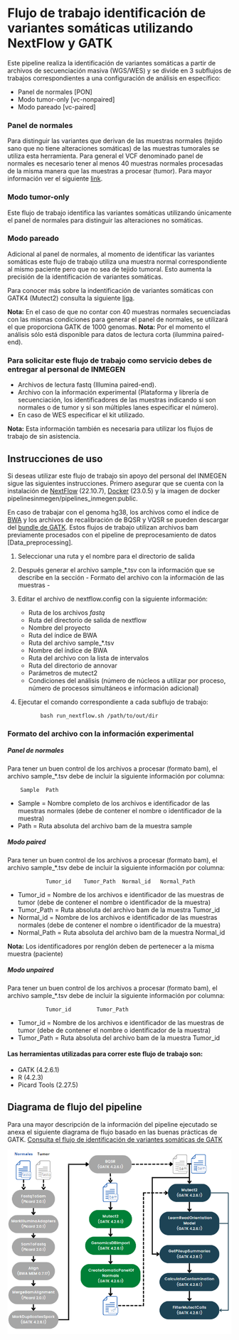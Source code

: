 # Flujo de trabajo identificación de variantes somáticas utilizando NextFlow y GATK

Este pipeline realiza la identificación de variantes somáticas a partir de archivos de secuenciación masiva (WGS/WES) y se divide en 3 subflujos de trabajos correspondientes a una configuración de análisis en específico:

   - Panel de normales [PON]
   - Modo tumor-only [vc-nonpaired]
   - Modo pareado [vc-paired]

   ### Panel de normales
Para distinguir las variantes que derivan de las muestras normales (tejido sano que no tiene alteraciones somáticas) de las muestras tumorales se utiliza esta herramienta. Para general el VCF denominado panel de normales es necesario tener al menos 40 muestras normales procesadas de la misma manera que las muestras a procesar (tumor). 
Para mayor información ver el siguiente [link](https://gatk.broadinstitute.org/hc/en-us/articles/360035890631-Panel-of-Normals-PON-).

   ### Modo tumor-only
Este flujo de trabajo identifica las variantes somáticas utilizando únicamente el panel de normales para distinguir las alteraciones no somáticas.

   ### Modo pareado
Adicional al panel de normales, al momento de identificar las variantes somáticas este flujo de trabajo utiliza una muestra normal correspondiente al mismo paciente pero que no sea de tejido tumoral. Esto aumenta la precisión de la identificación de variantes somáticas.

Para conocer más sobre la indentificación de variantes somáticas con GATK4 (Mutect2) consulta la siguiente [liga](https://gatk.broadinstitute.org/hc/en-us/articles/360035531132--How-to-Call-somatic-mutations-using-GATK4-Mutect2).

**Nota:** En el caso de que no contar con 40 muestras normales secuenciadas con las mismas condiciones para generar el panel de normales, se utilizará el que proporciona GATK de 1000 genomas. 
**Nota:** Por el momento el análisis sólo está disponible para datos de lectura corta (ilummina paired-end).

### Para solicitar este flujo de trabajo como servicio debes de entregar al personal de INMEGEN 

- Archivos de lectura fastq (Illumina paired-end).
- Archivo con la información experimental (Plataforma y librería de secuenciación, los identificadores de las muestras indicando si son normales o de tumor y si son múltiples lanes especificar el número).
- En caso de WES especificar el kit utilizado.

**Nota:** Esta información también es necesaria para utilizar los flujos de trabajo de sin asistencia.

## Instrucciones de uso 

Si deseas utilizar este flujo de trabajo sin apoyo del personal del INMEGEN sigue las siguientes instrucciones.
Primero asegurar que se cuenta con la instalación de [NextFlow](https://www.nextflow.io/docs/latest/index.html) (22.10.7), [Docker](https://docs.docker.com/) (23.0.5) y la imagen de docker pipelinesinmegen/pipelines_inmegen:public.

En caso de trabajar con el genoma hg38, los archivos como el índice de [BWA](http://bio-bwa.sourceforge.net/) y los archivos de recalibración de BQSR y VQSR se pueden descargar del [bundle de GATK](https://console.cloud.google.com/storage/browser/genomics-public-data/resources/broad/hg38/v0;tab=objects?prefix=&forceOnObjectsSortingFiltering=false). 
Estos flujos de trabajo utilizan archivos bam previamente procesados con el pipeline de preprocesamiento de datos [Data_preprocessing].

 1. Seleccionar una ruta y el nombre para el directorio de salida
 2. Después generar el archivo sample_*.tsv con la información que se describe en la sección - Formato del archivo con la información de las muestras -
 3. Editar el archivo de nextflow.config con la siguiente información:

	- Ruta de los archivos *fastq*
	- Ruta del directorio de salida de nextflow
	- Nombre del proyecto 
	- Ruta del índice de BWA
	- Ruta del archivo sample_*.tsv
	- Nombre del índice de BWA
	- Ruta del archivo con la lista de intervalos
	- Ruta del directorio de annovar
	- Parámetros de mutect2
	- Condiciones del análisis (número de núcleos a utilizar por proceso, número de procesos simultáneos e información adicional)

  5. Ejecutar el comando correspondiente a cada subflujo de trabajo: 

                bash run_nextflow.sh /path/to/out/dir

### Formato del archivo con la información experimental

##### Panel de normales 

Para tener un buen control de los archivos a procesar (formato bam), el archivo sample_*.tsv debe de incluir la siguiente información por columna:
 
		Sample	Path	

 - Sample   = Nombre completo de los archivos e identificador de las muestras normales (debe de contener el nombre o identificador de la muestra)
 - Path     = Ruta absoluta del archivo bam de la muestra sample

##### Modo paired
Para tener un buen control de los archivos a procesar (formato bam), el archivo sample_*.tsv debe de incluir la siguiente información por columna:
 
                Tumor_id	Tumor_Path	Normal_id	Normal_Path     

 - Tumor_id    = Nombre de los archivos e identificador de las muestras de tumor (debe de contener el nombre o identificador de la muestra)
 - Tumor_Path  = Ruta absoluta del archivo bam de la muestra Tumor_id
 - Normal_id   = Nombre de los archivos e identificador de las muestras normales (debe de contener el nombre o identificador de la muestra)
 - Normal_Path = Ruta absoluta del archivo bam de la muestra Normal_id

**Nota:** Los identificadores por renglón deben de pertenecer a la misma muestra (paciente)
       
##### Modo unpaired       

Para tener un buen control de los archivos a procesar (formato bam), el archivo sample_*.tsv debe de incluir la siguiente información por columna:
 
                Tumor_id        Tumor_Path

 - Tumor_id    = Nombre de los archivos e identificador de las muestras de tumor (debe de contener el nombre o identificador de la muestra)
 - Tumor_Path  = Ruta absoluta del archivo bam de la muestra Tumor_id



#### Las herramientas utilizadas para correr este flujo de trabajo son:

 - GATK (4.2.6.1)
 - R (4.2.3)
 - Picard Tools (2.27.5)

## Diagrama de flujo del pipeline 

Para una mayor descripción de la información del pipeline ejecutado se anexa el siguiente diagrama de flujo basado en las buenas prácticas de GATK.
[Consulta el flujo de identificación de variantes somáticas de GATK](https://gatk.broadinstitute.org/hc/en-us/articles/360035894731-Somatic-short-variant-discovery-SNVs-Indels-)

![Flujo identificación de variantes somaticas](../flowcharts/flujo_VCS.PNG)

